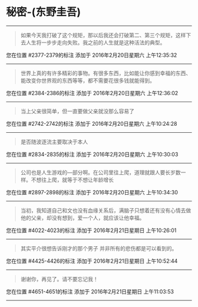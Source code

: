 # 秘密-(东野圭吾)

---

> 如果今天我打破了这个规矩，那以后我还会打破第二、第三个规矩，这样下去人生将一步步走向失败。我之前的人生就是这种活法的典型。

您在位置 #2377-2379的标注 添加于 2016年2月20日星期六 上午12:35:32

---

> 世界上真的有许多精彩的事物。有很多东西，比如能让你感到幸福的东西、能改变你世界观的东西等等，都不需要花很多钱就能得到。

您在位置 #2384-2386的标注 添加于 2016年2月20日星期六 上午12:36:02

---

> 当上父亲很简单，但一直要做父亲就没那么容易了

您在位置 #2742-2742的标注 添加于 2016年2月20日星期六 上午10:24:28

---

> 是否随波逐流主要取决于本人

您在位置 #2834-2835的标注 添加于 2016年2月20日星期六 上午10:30:03

---

> 公司也是人生游戏的—部分啊。在公司里往上爬，道理就跟人要长岁数一样。不想往上爬，就等于不想让年龄增长

您在位置 #2897-2898的标注 添加于 2016年2月20日星期六 上午10:34:30

---

> 当初，我知道自己和文也没有血缘关系后，满脑子只想着还有没有心情去做他的父亲，却没有想到，爱一个人，就应该让他幸福。

您在位置 #4022-4023的标注 添加于 2016年2月21日星期日 上午10:26:01

---

> 其实平介很想告诉刚才的那个男子 并非所有的悲伤都是可以看到的。

您在位置 #4425-4426的标注 添加于 2016年2月21日星期日 上午10:52:44

---

> 谢谢你，再见了。请不要忘记我！

您在位置 #4651-4651的标注 添加于 2016年2月21日星期日 上午11:03:53

---

